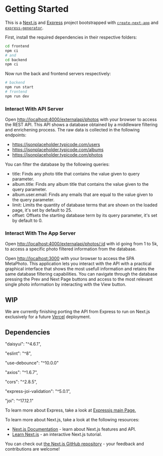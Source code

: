# Getting Started

This is a [Next.js](https://nextjs.org/) and [Express](https://expressjs.com/) project bootstrapped with [`create-next-app`](https://github.com/vercel/next.js/tree/canary/packages/create-next-app) and [`express-generator`](https://github.com/expressjs/generator).
 


First, install the required dependencies in their respective folders:

```bash
cd frontend
npm ci
# and
cd backend
npm ci
```
Now run the back and frontend servers respectively:

```bash
# backend 
npm run start
# frontend
npm run dev
```	

### Interact With API Server
Open [http://localhost:4000/externalapi/photos](http://localhost:4000/externalapi/photos) with your browser to access the REST API. This API shows a database obtained by a middleware filtering and enrichening process. 
The raw data is collected in the following endpoints:
- https://jsonplaceholder.typicode.com/users
- https://jsonplaceholder.typicode.com/albums
- https://jsonplaceholder.typicode.com/photos

You can filter the database by the following queries:
-  title: 
Finds any photo title that contains the value given to query parameter.
- album.title:
Finds any album title that contains the value given to the query parameter.
- album.user.email:
Finds any emails that are equal to the value given to the query parameter.
- limit:
Limits the quantity of database terms that are shown on the loaded page, it's set by default to 25.
- offset:
Offsets the starting database term by its query parameter, it's set by default to 0.
### Interact With The App Server 

Open [http://localhost:4000/externalapi/photos/:id](http://localhost:4000/externalapi/photos/1) with id going from 1 to 5k,  to access a specific photo filtered information from the database.


Open [http://localhost:3000](http://localhost:3000) with your browser to access the SPA MetaPhoto. This application lets you interact with the API with a practical graphical interface that shows the most usefull information and retains the same database filtering capabilities. You can navigate through the database pressing the Prev and Next Page buttons and access to the most relevant single photo information by interacting with the View button.

## WIP

We are currently finishing porting the API from Express to run on Next.js exclusively for a future [Vercel](https://vercel.com/) deployment.

## Dependencies

"daisyui": "^4.6.1",

"eslint": "^8",

"use-debounce": "^10.0.0"

"axios": "^1.6.7",

"cors": "^2.8.5",

"express-joi-validation": "^5.0.1",

"joi": "^17.12.1"

To learn more about Express, take a look at [Expressjs main Page.](https://expressjs.com/)

To learn more about Next.js, take a look at the following resources:

- [Next.js Documentation](https://nextjs.org/docs) - learn about Next.js features and API.
- [Learn Next.js](https://nextjs.org/learn) - an interactive Next.js tutorial.

You can check out [the Next.js GitHub repository](https://github.com/vercel/next.js/) - your feedback and contributions are welcome!


